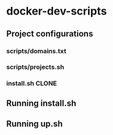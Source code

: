 # docker-dev-scripts

## Project configurations

### scripts/domains.txt

### scripts/projects.sh

### install.sh CLONE

## Running install.sh

## Running up.sh
